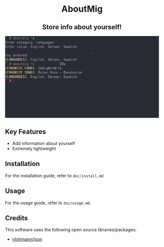 <h1 align=center>AboutMig</h1>
<h2 align=center>Store info about yourself!</h2>

![Screenshot](/img/screenshot0.png)

## Key Features

* Add information about yourself
* Extremely lightweight

## Installation

For the installation guide, refer to `doc/install.md`

## Usage

For the usage guide, refer to `doc/usage.md`.

## Credits

This software uses the following open source libraries/packages:

* [nlohmann/json][nlohmannlink]

[nlohmannlink]: https://github.com/nlohmann/json
